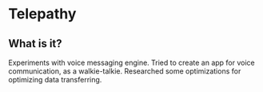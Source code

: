 # Telepathy

## What is it?

Experiments with voice messaging engine.
Tried to create an app for voice communication, as a walkie-talkie.
Researched some optimizations for optimizing data transferring.
